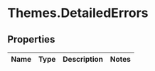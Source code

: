 # Themes.DetailedErrors

## Properties
Name | Type | Description | Notes
------------ | ------------- | ------------- | -------------
